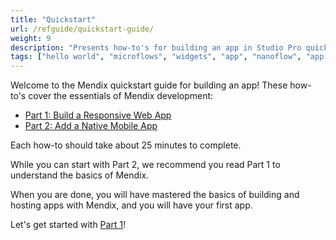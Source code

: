 ```yaml
---
title: "Quickstart"
url: /refguide/quickstart-guide/
weight: 9
description: "Presents how-to's for building an app in Studio Pro quickly and easily."
tags: ["hello world", "microflows", "widgets", "app", "nanoflow", "app development"]
---
```


Welcome to the Mendix quickstart guide for building an app! These how-to's cover the essentials of Mendix development:

* [Part 1: Build a Responsive Web App](/refguide/quickstart-part1/)
* [Part 2: Add a Native Mobile App](/refguide/quickstart-part2/)

Each how-to should take about 25 minutes to complete. 

While you can start with Part 2, we recommend you read Part 1 to understand the basics of Mendix.

When you are done, you will have mastered the basics of building and hosting apps with Mendix, and you will have your first app.

Let's get started with [Part 1](/refguide/quickstart-part1/)!